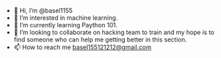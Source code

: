 - 👋 Hi, I’m @basel1155
- 👀 I’m interested in machine learning. 
- 🌱 I’m currently learning Paython 101.    
- 💞️ I’m looking to collaborate on hacking team to train and my hope is to find someone who can help me getting better in this section.
- 📫 How to reach me basel155121212@gmail.com

<!---
basel1155/basel1155 is a ✨ student in faculty of computer science in egypt  ✨ 
--->
